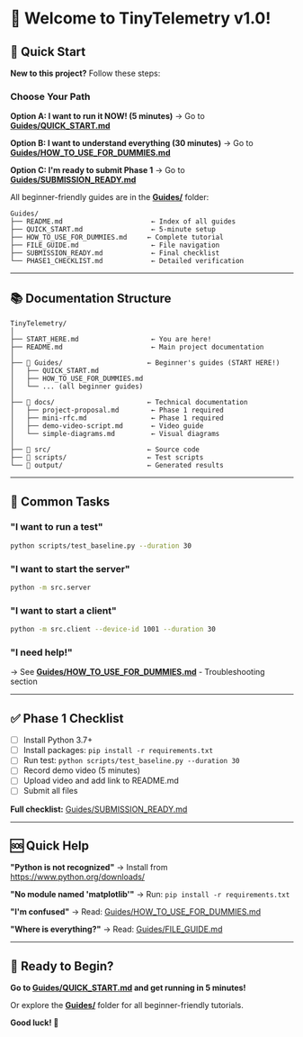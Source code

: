 # 👋 Welcome to TinyTelemetry v1.0!

## 🚀 Quick Start

**New to this project?** Follow these steps:

### Choose Your Path

**Option A: I want to run it NOW! (5 minutes)**
→ Go to **[Guides/QUICK_START.md](Guides/QUICK_START.md)**

**Option B: I want to understand everything (30 minutes)**
→ Go to **[Guides/HOW_TO_USE_FOR_DUMMIES.md](Guides/HOW_TO_USE_FOR_DUMMIES.md)**

**Option C: I'm ready to submit Phase 1**
→ Go to **[Guides/SUBMISSION_READY.md](Guides/SUBMISSION_READY.md)**

All beginner-friendly guides are in the **[Guides/](Guides/)** folder:

```
Guides/
├── README.md                      ← Index of all guides
├── QUICK_START.md                 ← 5-minute setup
├── HOW_TO_USE_FOR_DUMMIES.md     ← Complete tutorial
├── FILE_GUIDE.md                  ← File navigation
├── SUBMISSION_READY.md            ← Final checklist
└── PHASE1_CHECKLIST.md            ← Detailed verification
```

---

## 📚 Documentation Structure

```
TinyTelemetry/
│
├── START_HERE.md                  ← You are here!
├── README.md                      ← Main project documentation
│
├── 📁 Guides/                     ← Beginner's guides (START HERE!)
│   ├── QUICK_START.md
│   ├── HOW_TO_USE_FOR_DUMMIES.md
│   └── ... (all beginner guides)
│
├── 📁 docs/                       ← Technical documentation
│   ├── project-proposal.md        ← Phase 1 required
│   ├── mini-rfc.md                ← Phase 1 required
│   ├── demo-video-script.md       ← Video guide
│   └── simple-diagrams.md         ← Visual diagrams
│
├── 📁 src/                        ← Source code
├── 📁 scripts/                    ← Test scripts
└── 📁 output/                     ← Generated results
```

---

## 🎯 Common Tasks

### "I want to run a test"
```bash
python scripts/test_baseline.py --duration 30
```

### "I want to start the server"
```bash
python -m src.server
```

### "I want to start a client"
```bash
python -m src.client --device-id 1001 --duration 30
```

### "I need help!"
→ See **[Guides/HOW_TO_USE_FOR_DUMMIES.md](Guides/HOW_TO_USE_FOR_DUMMIES.md)** - Troubleshooting section

---

## ✅ Phase 1 Checklist

- [ ] Install Python 3.7+
- [ ] Install packages: `pip install -r requirements.txt`
- [ ] Run test: `python scripts/test_baseline.py --duration 30`
- [ ] Record demo video (5 minutes)
- [ ] Upload video and add link to README.md
- [ ] Submit all files

**Full checklist:** [Guides/SUBMISSION_READY.md](Guides/SUBMISSION_READY.md)

---

## 🆘 Quick Help

**"Python is not recognized"**
→ Install from https://www.python.org/downloads/

**"No module named 'matplotlib'"**
→ Run: `pip install -r requirements.txt`

**"I'm confused"**
→ Read: [Guides/HOW_TO_USE_FOR_DUMMIES.md](Guides/HOW_TO_USE_FOR_DUMMIES.md)

**"Where is everything?"**
→ Read: [Guides/FILE_GUIDE.md](Guides/FILE_GUIDE.md)

---

## 🎉 Ready to Begin?

**Go to [Guides/QUICK_START.md](Guides/QUICK_START.md) and get running in 5 minutes!**

Or explore the **[Guides/](Guides/)** folder for all beginner-friendly tutorials.

**Good luck! 🚀**
